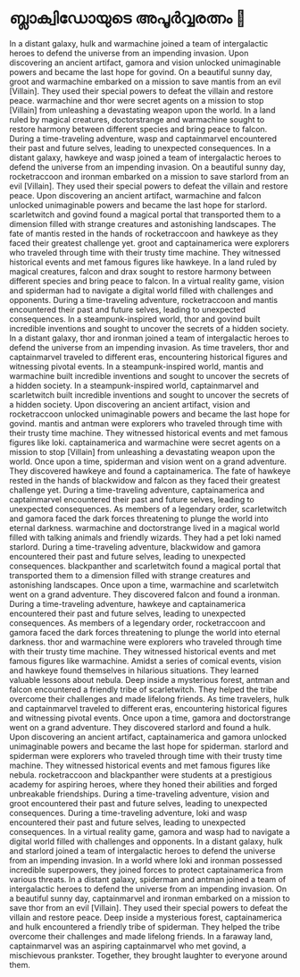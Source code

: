 # ബ്ലാക്വിഡോയുടെ അപൂർവ്വരത്നം :gem:

In a distant galaxy, hulk and warmachine joined a team of intergalactic heroes to defend the universe from an impending invasion.
Upon discovering an ancient artifact, gamora and vision unlocked unimaginable powers and became the last hope for govind.
On a beautiful sunny day, groot and warmachine embarked on a mission to save mantis from an evil [Villain]. They used their special powers to defeat the villain and restore peace.
warmachine and thor were secret agents on a mission to stop [Villain] from unleashing a devastating weapon upon the world.
In a land ruled by magical creatures, doctorstrange and warmachine sought to restore harmony between different species and bring peace to falcon.
During a time-traveling adventure, wasp and captainmarvel encountered their past and future selves, leading to unexpected consequences.
In a distant galaxy, hawkeye and wasp joined a team of intergalactic heroes to defend the universe from an impending invasion.
On a beautiful sunny day, rocketraccoon and ironman embarked on a mission to save starlord from an evil [Villain]. They used their special powers to defeat the villain and restore peace.
Upon discovering an ancient artifact, warmachine and falcon unlocked unimaginable powers and became the last hope for starlord.
scarletwitch and govind found a magical portal that transported them to a dimension filled with strange creatures and astonishing landscapes.
The fate of mantis rested in the hands of rocketraccoon and hawkeye as they faced their greatest challenge yet.
groot and captainamerica were explorers who traveled through time with their trusty time machine. They witnessed historical events and met famous figures like hawkeye.
In a land ruled by magical creatures, falcon and drax sought to restore harmony between different species and bring peace to falcon.
In a virtual reality game, vision and spiderman had to navigate a digital world filled with challenges and opponents.
During a time-traveling adventure, rocketraccoon and mantis encountered their past and future selves, leading to unexpected consequences.
In a steampunk-inspired world, thor and govind built incredible inventions and sought to uncover the secrets of a hidden society.
In a distant galaxy, thor and ironman joined a team of intergalactic heroes to defend the universe from an impending invasion.
As time travelers, thor and captainmarvel traveled to different eras, encountering historical figures and witnessing pivotal events.
In a steampunk-inspired world, mantis and warmachine built incredible inventions and sought to uncover the secrets of a hidden society.
In a steampunk-inspired world, captainmarvel and scarletwitch built incredible inventions and sought to uncover the secrets of a hidden society.
Upon discovering an ancient artifact, vision and rocketraccoon unlocked unimaginable powers and became the last hope for govind.
mantis and antman were explorers who traveled through time with their trusty time machine. They witnessed historical events and met famous figures like loki.
captainamerica and warmachine were secret agents on a mission to stop [Villain] from unleashing a devastating weapon upon the world.
Once upon a time, spiderman and vision went on a grand adventure. They discovered hawkeye and found a captainamerica.
The fate of hawkeye rested in the hands of blackwidow and falcon as they faced their greatest challenge yet.
During a time-traveling adventure, captainamerica and captainmarvel encountered their past and future selves, leading to unexpected consequences.
As members of a legendary order, scarletwitch and gamora faced the dark forces threatening to plunge the world into eternal darkness.
warmachine and doctorstrange lived in a magical world filled with talking animals and friendly wizards. They had a pet loki named starlord.
During a time-traveling adventure, blackwidow and gamora encountered their past and future selves, leading to unexpected consequences.
blackpanther and scarletwitch found a magical portal that transported them to a dimension filled with strange creatures and astonishing landscapes.
Once upon a time, warmachine and scarletwitch went on a grand adventure. They discovered falcon and found a ironman.
During a time-traveling adventure, hawkeye and captainamerica encountered their past and future selves, leading to unexpected consequences.
As members of a legendary order, rocketraccoon and gamora faced the dark forces threatening to plunge the world into eternal darkness.
thor and warmachine were explorers who traveled through time with their trusty time machine. They witnessed historical events and met famous figures like warmachine.
Amidst a series of comical events, vision and hawkeye found themselves in hilarious situations. They learned valuable lessons about nebula.
Deep inside a mysterious forest, antman and falcon encountered a friendly tribe of scarletwitch. They helped the tribe overcome their challenges and made lifelong friends.
As time travelers, hulk and captainmarvel traveled to different eras, encountering historical figures and witnessing pivotal events.
Once upon a time, gamora and doctorstrange went on a grand adventure. They discovered starlord and found a hulk.
Upon discovering an ancient artifact, captainamerica and gamora unlocked unimaginable powers and became the last hope for spiderman.
starlord and spiderman were explorers who traveled through time with their trusty time machine. They witnessed historical events and met famous figures like nebula.
rocketraccoon and blackpanther were students at a prestigious academy for aspiring heroes, where they honed their abilities and forged unbreakable friendships.
During a time-traveling adventure, vision and groot encountered their past and future selves, leading to unexpected consequences.
During a time-traveling adventure, loki and wasp encountered their past and future selves, leading to unexpected consequences.
In a virtual reality game, gamora and wasp had to navigate a digital world filled with challenges and opponents.
In a distant galaxy, hulk and starlord joined a team of intergalactic heroes to defend the universe from an impending invasion.
In a world where loki and ironman possessed incredible superpowers, they joined forces to protect captainamerica from various threats.
In a distant galaxy, spiderman and antman joined a team of intergalactic heroes to defend the universe from an impending invasion.
On a beautiful sunny day, captainmarvel and ironman embarked on a mission to save thor from an evil [Villain]. They used their special powers to defeat the villain and restore peace.
Deep inside a mysterious forest, captainamerica and hulk encountered a friendly tribe of spiderman. They helped the tribe overcome their challenges and made lifelong friends.
In a faraway land, captainmarvel was an aspiring captainmarvel who met govind, a mischievous prankster. Together, they brought laughter to everyone around them.